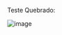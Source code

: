 Teste Quebrado:

![image](https://user-images.githubusercontent.com/25514708/110639644-b8298500-818e-11eb-88d2-18413afe76cd.png)
